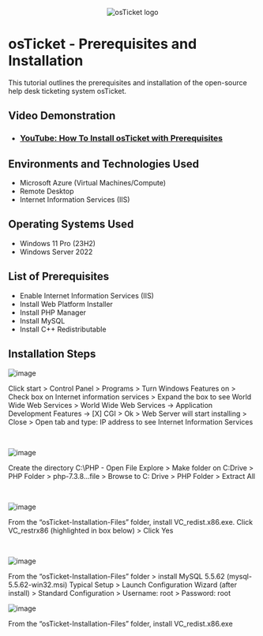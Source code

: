 <p align="center">
<img src="https://i.imgur.com/Clzj7Xs.png" alt="osTicket logo"/>
</p>

<h1>osTicket - Prerequisites and Installation</h1>
This tutorial outlines the prerequisites and installation of the open-source help desk ticketing system osTicket.<br />


<h2>Video Demonstration</h2>

-  ### [YouTube: How To Install osTicket with Prerequisites](https://youtu.be/LOzmM5ZjKi0?si=fG4fzoh03PL70o1l)

<h2>Environments and Technologies Used</h2>

- Microsoft Azure (Virtual Machines/Compute)
- Remote Desktop
- Internet Information Services (IIS)

<h2>Operating Systems Used </h2>

- Windows 11 Pro </b> (23H2)
- Windows Server 2022
<h2>List of Prerequisites</h2>

- Enable Internet Information Services (IIS)
- Install Web Platform Installer
- Install PHP Manager
- Install MySQL
- Install C++ Redistributable
  

<h2>Installation Steps</h2>

![image](https://github.com/user-attachments/assets/e8dc3841-e1e0-4467-829a-2442eb3f0a7d)


<p>

Click start > Control Panel > Programs > Turn Windows Features on > Check box on Internet information services > Expand the box to see World Wide Web Services > World Wide Web Services -> Application Development Features -> [X] CGI > Ok > Web Server will start installing > Close > Open tab and type:  IP address to see Internet Information Services
  
</p>
<br />

![image](https://github.com/user-attachments/assets/b836e8f5-e2de-4b88-91e6-e9354c94524c)



</p>
Create the directory C:\PHP - Open File Explore > Make folder on C:Drive > PHP Folder > php-7.3.8…file > Browse to C: Drive > PHP Folder > Extract All


</p>
<br />

<p>


![image](https://github.com/user-attachments/assets/a125817a-607a-42a1-8afc-12930673a0d9)



</p>


From the “osTicket-Installation-Files” folder, install VC_redist.x86.exe. Click VC_restrx86 (highlighted in box below) > Click Yes



<br />


</p>

![image](https://github.com/user-attachments/assets/83d54d25-8c04-4eb0-bd61-9b5ba2c94237)


</p>

From the “osTicket-Installation-Files” folder > install MySQL 5.5.62 (mysql-5.5.62-win32.msi) 
Typical Setup > Launch Configuration Wizard (after install) > Standard Configuration > Username: root > Password: root


</p>
</p>



![image](https://github.com/user-attachments/assets/1f48238a-9ebe-4558-80ac-934ec9667d6e)

</p>
</p>

From the “osTicket-Installation-Files” folder, install VC_redist.x86.exe






